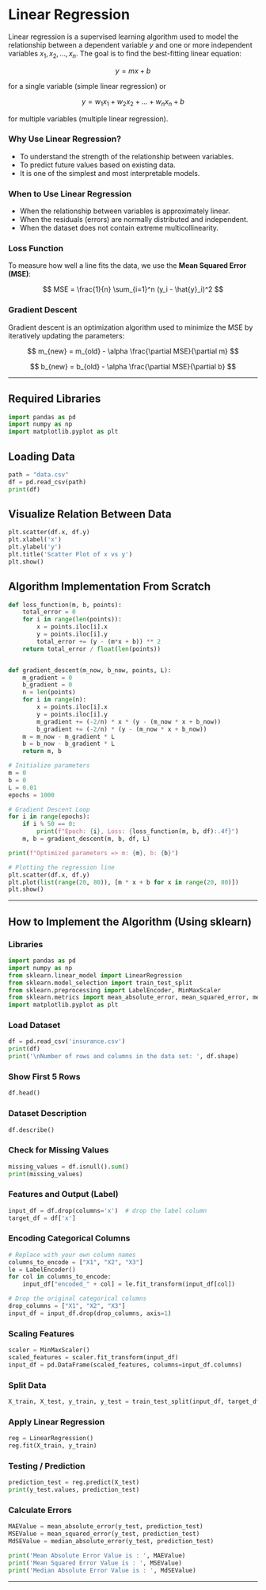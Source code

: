 # Linear Regression

Linear regression is a supervised learning algorithm used to model the relationship between a dependent variable $y$ and one or more independent variables $x_1, x_2, \dots, x_n$. The goal is to find the best-fitting linear equation:

$$
y = m x + b
$$

for a single variable (simple linear regression) or

$$
y = w_1 x_1 + w_2 x_2 + \dots + w_n x_n + b
$$

for multiple variables (multiple linear regression).

### Why Use Linear Regression?

* To understand the strength of the relationship between variables.
* To predict future values based on existing data.
* It is one of the simplest and most interpretable models.

### When to Use Linear Regression

* When the relationship between variables is approximately linear.
* When the residuals (errors) are normally distributed and independent.
* When the dataset does not contain extreme multicollinearity.

### Loss Function

To measure how well a line fits the data, we use the **Mean Squared Error (MSE)**:

$$
MSE = \frac{1}{n} \sum_{i=1}^n (y_i - \hat{y}_i)^2
$$

### Gradient Descent

Gradient descent is an optimization algorithm used to minimize the MSE by iteratively updating the parameters:

$$
m_{new} = m_{old} - \alpha \frac{\partial MSE}{\partial m}
$$

$$
b_{new} = b_{old} - \alpha \frac{\partial MSE}{\partial b}
$$

---

## Required Libraries

```python
import pandas as pd
import numpy as np
import matplotlib.pyplot as plt
```

## Loading Data

```python
path = "data.csv"
df = pd.read_csv(path)
print(df)
```

## Visualize Relation Between Data

```python
plt.scatter(df.x, df.y)
plt.xlabel('x')
plt.ylabel('y')
plt.title('Scatter Plot of x vs y')
plt.show()
```

## Algorithm Implementation From Scratch

```python
def loss_function(m, b, points):
    total_error = 0
    for i in range(len(points)):
        x = points.iloc[i].x
        y = points.iloc[i].y
        total_error += (y - (m*x + b)) ** 2
    return total_error / float(len(points))


def gradient_descent(m_now, b_now, points, L):
    m_gradient = 0
    b_gradient = 0
    n = len(points)
    for i in range(n):
        x = points.iloc[i].x
        y = points.iloc[i].y
        m_gradient += (-2/n) * x * (y - (m_now * x + b_now))
        b_gradient += (-2/n) * (y - (m_now * x + b_now))
    m = m_now - m_gradient * L
    b = b_now - b_gradient * L
    return m, b

# Initialize parameters
m = 0
b = 0
L = 0.01
epochs = 1000

# Gradient Descent Loop
for i in range(epochs):
    if i % 50 == 0:
        print(f"Epoch: {i}, Loss: {loss_function(m, b, df):.4f}")
    m, b = gradient_descent(m, b, df, L)

print(f"Optimized parameters => m: {m}, b: {b}")

# Plotting the regression line
plt.scatter(df.x, df.y)
plt.plot(list(range(20, 80)), [m * x + b for x in range(20, 80)])
plt.show()
```

---

## How to Implement the Algorithm (Using sklearn)

### Libraries

```python
import pandas as pd
import numpy as np
from sklearn.linear_model import LinearRegression
from sklearn.model_selection import train_test_split
from sklearn.preprocessing import LabelEncoder, MinMaxScaler
from sklearn.metrics import mean_absolute_error, mean_squared_error, median_absolute_error
import matplotlib.pyplot as plt
```

### Load Dataset

```python
df = pd.read_csv('insurance.csv')
print(df)
print('\nNumber of rows and columns in the data set: ', df.shape)
```

### Show First 5 Rows

```python
df.head()
```

### Dataset Description

```python
df.describe()
```

### Check for Missing Values

```python
missing_values = df.isnull().sum()
print(missing_values)
```

### Features and Output (Label)

```python
input_df = df.drop(columns='x')  # drop the label column
target_df = df['x']
```

### Encoding Categorical Columns

```python
# Replace with your own column names
columns_to_encode = ["X1", "X2", "X3"]
le = LabelEncoder()
for col in columns_to_encode:
    input_df["encoded_" + col] = le.fit_transform(input_df[col])

# Drop the original categorical columns
drop_columns = ["X1", "X2", "X3"]
input_df = input_df.drop(drop_columns, axis=1)
```

### Scaling Features

```python
scaler = MinMaxScaler()
scaled_features = scaler.fit_transform(input_df)
input_df = pd.DataFrame(scaled_features, columns=input_df.columns)
```

### Split Data

```python
X_train, X_test, y_train, y_test = train_test_split(input_df, target_df, test_size=0.2, random_state=42)
```

### Apply Linear Regression

```python
reg = LinearRegression()
reg.fit(X_train, y_train)
```

### Testing / Prediction

```python
prediction_test = reg.predict(X_test)
print(y_test.values, prediction_test)
```

### Calculate Errors

```python
MAEValue = mean_absolute_error(y_test, prediction_test)
MSEValue = mean_squared_error(y_test, prediction_test)
MdSEValue = median_absolute_error(y_test, prediction_test)

print('Mean Absolute Error Value is : ', MAEValue)
print('Mean Squared Error Value is : ', MSEValue)
print('Median Absolute Error Value is : ', MdSEValue)
```

---